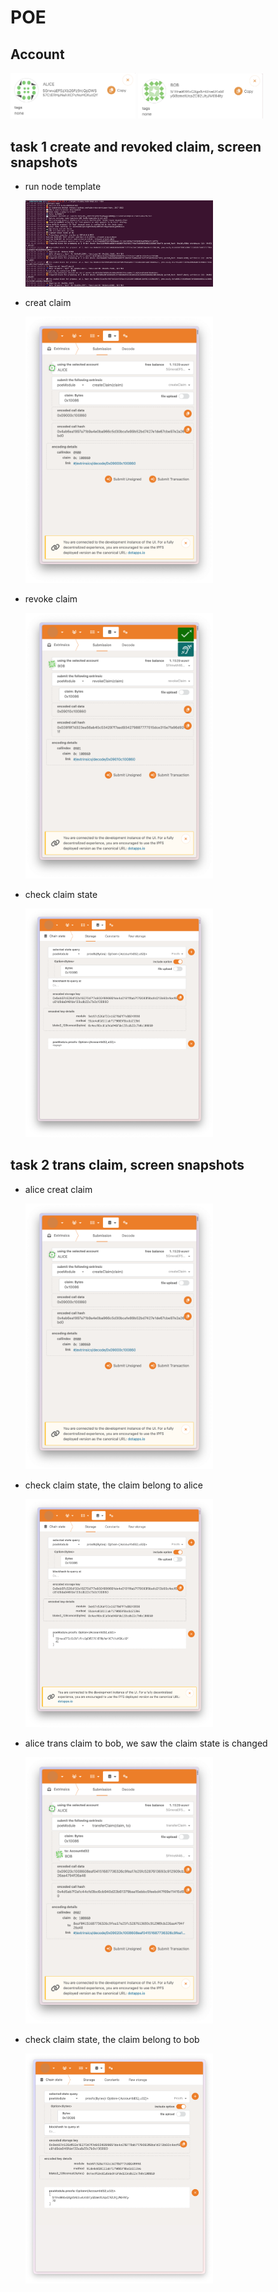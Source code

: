 # POE

## Account

<img alt="alice" src="./image/alice_account.png" width="200"/>
<img alt="bob" src="./image/bob_account.png" width="200"/>

## task 1 create and revoked claim, screen snapshots

- run node template
 
  <img alt="run node template" src="./image/running.png" width="300"/>
  
- creat claim
 
  <img alt="creat claim" src="./image/create_claim.png" width="300"/>
  
- revoke claim
 
  <img alt="revoke claim" src="./image/revoke_claim.png" width="300"/>
  
- check claim state
 
  <img alt="check claim revoked" src="./image/check_claim_revoked.png" width="300"/>

## task 2 trans claim, screen snapshots

- alice creat claim
 
  <img alt="alice creat claim" src="./image/create_claim.png" width="300"/>
  
- check claim state, the claim belong to alice
 
  <img alt="check alice claim state" src="./image/check_claim_state.png" width="300"/>
  
- alice trans claim to bob, we saw the claim state is changed
 
  <img alt="trans_claim" src="./image/trans_claim.png" width="300"/>
  
- check claim state, the claim belong to bob
 
  <img alt="check_trans state" src="./image/check_trans_state.png" width="300"/>